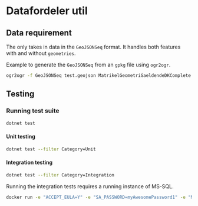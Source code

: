# Datafordeler util


## Data requirement

The only takes in data in the `GeoJSONSeq` format. It handles both features with and without `geometries`.

Example to generate the `GeoJSONSeq` from an `gpkg` file using `ogr2ogr`.

```sh
ogr2ogr -f GeoJSONSeq test.geojson MatrikelGeometriGaeldendeDKComplete.gpkg -sql 'SELECT * FROM jordstykke where sognekode = 7973'
```

## Testing

### Running test suite

```sh
dotnet test
```

#### Unit testing

```sh
dotnet test --filter Category=Unit
```

#### Integration testing

```sh
dotnet test --filter Category=Integration
```

Running the integration tests requires a running instance of MS-SQL.

```sh
docker run -e "ACCEPT_EULA=Y" -e "SA_PASSWORD=myAwesomePassword1" -e "MSSQL_AGENT_ENABLED=True"  -p 1433:1433 -d  mcr.microsoft.com/mssql/server:2019-CU13-ubuntu-20.04

```
